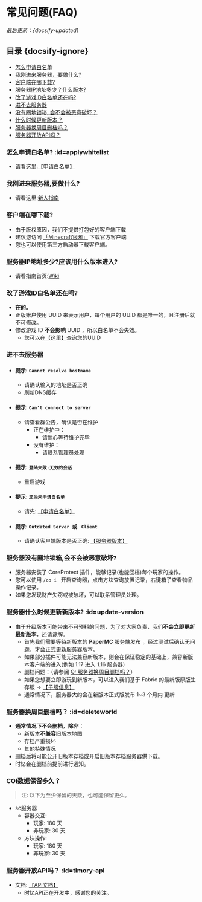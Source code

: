 # 常见问题(FAQ)

*最后更新：{docsify-updated}*

## 目录 {docsify-ignore}

- [怎么申请白名单](#applywhitelist)
- [我刚进来服务器，要做什么?](#我刚进来服务器要做什么)
- [客户端在哪下载?](#客户端在哪下载)
- [服务器IP地址多少？什么版本?](#服务器IP地址多少应该用什么版本进入)
- [改了游戏ID白名单还在吗?](#改了游戏ID白名单还在吗)
- [进不去服务器](#进不去服务器)
- [没有圈地锁箱, 会不会被恶意破坏？](#服务器没有圈地锁箱会不会被恶意破坏)
- [什么时候更新版本？](#update-version)
- [服务器换周目删档吗？](#deleteworld)
- [服务器开放API吗？](#timory-api)

### 怎么申请白名单?  :id=applywhitelist
- 请看这里:[【申请白名单】](/zh-CN/join/whitelist.md)

### 我刚进来服务器,要做什么? 
- 请看这里:[新人指南](/zh-CN/guide/playerGuide.md)

### 客户端在哪下载?
- 由于版权原因，我们不提供打包好的客户端下载
- 建议您访问 [「Minecraft官网」](https://minecraft.net) 下载官方客户端
- 您也可以使用第三方启动器下载客户端。

### 服务器IP地址多少?应该用什么版本进入?
- 请看指南首页:[Wiki](/)

### 改了游戏ID白名单还在吗?
- **在的。**
- 正版账户使用 UUID 来表示用户，每个用户的 UUID 都是唯一的，且注册后就不可修改。
- 修改游戏 ID **不会影响** UUID ，所以白名单不会失效。
    - 您可以在[【这里】](https://namemc.com/)查询您的UUID

### 进不去服务器
- #### 提示: ``Cannot resolve hostname``
     - 请确认输入的地址是否正确
     - 刷新DNS缓存
- #### 提示: ``Can't connect to server``
    - 请查看群公告，确认是否在维护
        - 正在维护中：
            - 请耐心等待维护完毕
        - 没有维护：
            - 请联系管理员处理 
- #### 提示: ``登陆失败:无效的会话``
    - 重启游戏
- #### 提示: ``您尚未申请白名单``
    - 请先: [【申请白名单】](/zh-CN/join/whitelist.md)
- #### 提示: ``Outdated Server ``或 `` Client`` 
    - 请确认客户端版本是否正确: [【服务器版本】](/zh-CN/guide/serverInfo.md)


### 服务器没有圈地锁箱,会不会被恶意破坏?
- 服务器安装了 CoreProtect 插件，能够记录(也能回档)每个玩家的操作。
- 您可以使用 ``/co i `` 开启查询器，点击方块查询放置记录，右键箱子查看物品操作记录。
- 如果您发现财产失窃或被破坏，可以联系管理员处理。


### 服务器什么时候更新新版本?  :id=update-version
- 由于升级版本可能带来不可预料的问题，为了对大家负责，我们**不会立即更新最新版本**，还请谅解。
    - 首先我们需要等待新版本的 **PaperMC** 服务端发布 ，经过测试后确认无问题，才会正式更新服务器版本。
    - 如果部分插件可能无法兼容新版本，则会在保证稳定的基础上，兼容新版本客户端的进入(例如 1.17 进入 1.16 服务器)
    - 删档问题：（请参阅 [Q: 服务器换周目删档吗？](#deleteworld)）
    - 如果您想要立即游玩到新版本，可以进入我们基于 Fabric 的最新版原版生存服 ->  [【子服信息】](/zh-CN/guide/serverInfo.md)
    - 通常情况下，服务器大约会在新版本正式版发布 1~3 个月内 更新

### 服务器换周目删档吗？  :id=deleteworld
- **通常情况下不会删档**，**除非**：
    - 新版本**不兼容**旧版本地图
    - 存档严重损坏
    - 其他特殊情况   
- 删档后将可能公开旧版本存档或开启旧版本存档服务器供下载。   
- 时忆会在删档前提前进行通知。    


### COI数据保留多久？

> 注: 以下为至少保留的天数，也可能保留更久。

- sc服务器
    - 容器交互:
        - 玩家: 180 天
        - 非玩家: 30 天
    - 方块操作:
        - 玩家: 180 天
        - 非玩家: 30 天

### 服务器开放API吗？ :id=timory-api
- 文档: [【API文档】](/zh-CN/dev/api.md)
    - 时忆API正在开发中，感谢您的关注。

